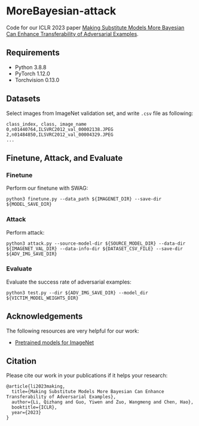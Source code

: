 # MoreBayesian-attack
Code for our ICLR 2023 paper [Making Substitute Models More Bayesian Can Enhance Transferability of Adversarial Examples](https://github.com/qizhangli/MoreBayesian-attack).

## Requirements
* Python 3.8.8
* PyTorch 1.12.0
* Torchvision 0.13.0

## Datasets
Select images from ImageNet validation set, and write ```.csv``` file as following:
```
class_index, class, image_name
0,n01440764,ILSVRC2012_val_00002138.JPEG
2,n01484850,ILSVRC2012_val_00004329.JPEG
...
```

## Finetune, Attack, and Evaluate
### Finetune
Perform our finetune with SWAG:
```
python3 finetune.py --data_path ${IMAGENET_DIR} --save-dir ${MODEL_SAVE_DIR}
```
### Attack
Perform attack:
```
python3 attack.py --source-model-dir ${SOURCE_MODEL_DIR} --data-dir ${IMAGENET_VAL_DIR} --data-info-dir ${DATASET_CSV_FILE} --save-dir ${ADV_IMG_SAVE_DIR}
```
### Evaluate
Evaluate the success rate of adversarial examples:
```
python3 test.py --dir ${ADV_IMG_SAVE_DIR} --model_dir ${VICTIM_MODEL_WEIGHTS_DIR}
```
## Acknowledgements
The following resources are very helpful for our work:

* [Pretrained models for ImageNet](https://github.com/Cadene/pretrained-models.pytorch)

## Citation
Please cite our work in your publications if it helps your research:

```
@article{li2023making,
  title={Making Substitute Models More Bayesian Can Enhance Transferability of Adversarial Examples},
  author={Li, Qizhang and Guo, Yiwen and Zuo, Wangmeng and Chen, Hao},
  booktitle={ICLR},
  year={2023}
}
```
